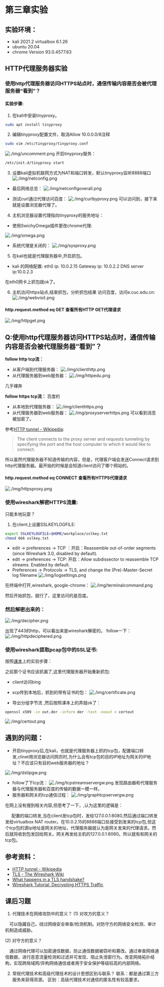 # 第三章实验
## 实验环境：
* kali 2021.2 virtualbox 6.1.26
* ubuntu 20.04
* chrome Version 93.0.4577.63

## HTTP代理服务器实验
### 使用http代理服务器访问HTTPS站点时，通信传输内容是否会被代理服务器“看到”？

#### 实验步骤:
1. 在kali中安装tinyproxy。
```bash
sudo apt install tinyproxy
```
2.  编辑tinyproxy配置文件，取消Allow 10.0.0.0/8注释
```bash
sudo vim /etc/tinyproxy/tinyproxy.conf
```
![./img/uncomment.png](./img/uncomment.png)
开启tinyproxy服务：
```bash
/etc/init.d/tinyproxy start
```
3. 设置kail虚拟机联网方式为NAT和端口转发，默认tinyproxy监听8888端口
![./img/netconfig.png](./img/netconfig.png)

* 最后网络总览：
![./img/netconfigoverall.png](./img/netconfigoverall.png)

* 测试curl通过代理访问百度：
![./img/curlbyproxy.png](./img/curlbyproxy.png)
可以访问到，接下来就是设置浏览器代理了。

4. 主机浏览器设置代理指向tinyproxy的服务地址：
* 使用SwichyOmega插件更改chrome代理:

![./img/omega.png](./img/omega.png)
* 系统代理是关闭的：
![./img/sysproxy.png](./img/sysproxy.png)

5. 在kali也就是代理服务器中,开启抓包。

* kali 的网络配置:
eth0 ip: 10.0.2.15 
Gateway ip: 10.0.2.2
DNS server ip:10.0.2.3

在eth0网卡上抓包就ok了。

6. 主机访问https站点,结束抓包，分析抓包结果
访问百度，访问e.cuc.edu.cn:
![./img/webvisit.png](./img/webvisit.png)

#### http.request.method eq GET 查看所有HTTP GET代理请求
![./img/httpget.png](./img/httpget.png)



## Q:使用http代理服务器访问HTTPS站点时，通信传输内容是否会被代理服务器“看到”？
**follow http tcp流：**

* 从客户端到代理服务器：
![./img/clienthttp.png](./img/clienthttp.png)
* 从代理服务器到web服务器：
![./img/httpedu.png](./img/httpedu.png)

几乎裸奔

**follow https tcp流：**
百度的
* 从本地到代理服务器：
![./img/clienthttps.png](./img/clienthttps.png)
* 从代理服务器到web服务器：
![./img/proxyserverhttps.png](./img/proxyserverhttps.png)
可以看到消息被加密了。

参考[HTTP tunnel - Wikipedia](https://en.wikipedia.org/wiki/HTTP_tunnel):
> The client connects to the proxy server and requests tunneling by specifying the port and the host computer to which it would like to connect.


所以虽然代理服务器不知道传输的内容，但是，代理客户端会发送Connect请求到http代理服务器。最开始的时候是会知道client访问了哪个网站的。

#### http.request.method eq CONNECT 查看所有HTTPS代理请求
![./img/httpsproxy.png](./img/httpsconnet.png)

### 使用wireshark解密HTTPS流量:

只能本地玩耍？

1. 在client上设置SSLKEYLOGFILE:
```bash
export SSLKEYLOGFILE=$HOME/workplace/sslkey.txt
chmod 666 sslkey.txt
```
* edit -> preferences -> TCP ：开启：Reassemble out-of-order segments (since Wireshark 3.0, disabled by default).
* edit -> preferences -> TCP: 开启：Allow subdissector to reassemble TCP streams. Enabled by default.
* Preferences -> Protocols -> TLS, and change the (Pre)-Master-Secret log filename
![./img/logsettings.png](./img/logsettings.png)

在终端中打开,wireshark, google-chrome：
![./img/terminalcommand.png](./img/terminalcommand.png)

然后开始抓包，就行了，这里访问的是百度。

### 然后解密出来的：
![./img/decipher.png](./img/decipher.png)

出现了443的http，可以看出来是wireshark解密的。
follow一下：
![./img/httpdeciphered.png](./img/httpdeciphered.png)

### 使用wireshark提取pcap包中的SSL证书:
按照[课本](https://c4pr1c3.github.io/cuc-ns/chap0x03/exp.html)上的实验步骤：

之前那个证书应该抓漏了,这里代理服务器开始重新抓包:
* client访问bing

* scp传到本地后，抓到的带有证书的包：
![./img/certificate.png](./img/certificate.png)

* 导出分组字节流 ,然后按照课本上的弄就ok了：
```bash
openssl x509 -in out.der -inform der -text -noout > certout
```
![./img/certout.png](./img/certout.png)

## 遇到的问题：

* 开启tinyproxy后,在kali，也就是代理服务器上抓的tcp包，配置端口转发,clinet用浏览器访问网页时,为什么会有tcp包的目的IP地址为网关的IP地址？不应该只有目的web服务器的地址？

![./img/dstipgw.png](./img/dstipgw.png)

* follow了下tcp流：
![./img/tcpstreamservergw.png](./img/tcpstreamservergw.png)
发现路由器和代理服务器与代理服务器和百度的传输的数据一模一样。
*  服务器和网关的tcp通信过程：
![./img/graphtcpservergw.png](./img/graphtcpservergw.png)

在网上没有搜到相关内容,但思考了一下，,认为这里的逻辑是：

&ensp;&ensp;&ensp;配置的端口转发,当在client发tcp包时，发给127.0.0.1:8080,然后通过端口转发发给virtualbox NAT router。在10.0.2.15的8888端口处接受到发来的tcp包,但这个tcp包的源ip地址是网关的地址，代理服务器就认为是网关发来的代理请求。然后就将收到包发回给网关。网关再发给主机的127.0.0.1:8080。所以就有和网关的tcp包。

## 参考资料：
* [HTTP tunnel - Wikipedia](https://en.wikipedia.org/wiki/HTTP_tunnel)
* [TLS - The Wireshark Wiki](https://wiki.wireshark.org/TLS?action=show&redirect=SSL)
* [What happens in a TLS handshake?](https://www.cloudflare.com/learning/ssl/what-happens-in-a-tls-handshake/)
* [Wireshark Tutorial: Decrypting HTTPS Traffic](https://unit42.paloaltonetworks.com/wireshark-tutorial-decrypting-https-traffic/)

## 课后习题
1. 代理技术在网络攻防中的意义？
(1) 对攻方的意义？ 

&ensp;&ensp;可以隐藏自己，绕过网络安全审查/检测机制。对防守方的网络安全检测、审计机制造成威胁。

(2) 对守方的意义？

&ensp;&ensp;通过网络代理可以加密通信数据，防止通信数据被窃听和篡改。通过审查网络通信数据，进行恶意流量检测和过滤并可发现、阻止失泄密行为。改变网络拓扑结构，实现跨局域网/异构网络通信或者用于安全保护等级较高的内部网络。

2. 常规代理技术和高级代理技术的设计思想区别与联系？
联系：都是通过第三方服务来获得资源。
区别：高级代理技术对通信的匿名性有较高要求。
